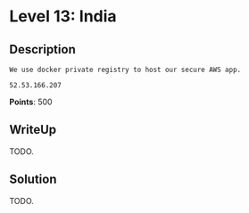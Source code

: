 Level 13: India
===============

Description
-----------

```
We use docker private registry to host our secure AWS app.

52.53.166.207
```
**Points**: 500

WriteUp
-------

TODO.

Solution
--------

TODO.
